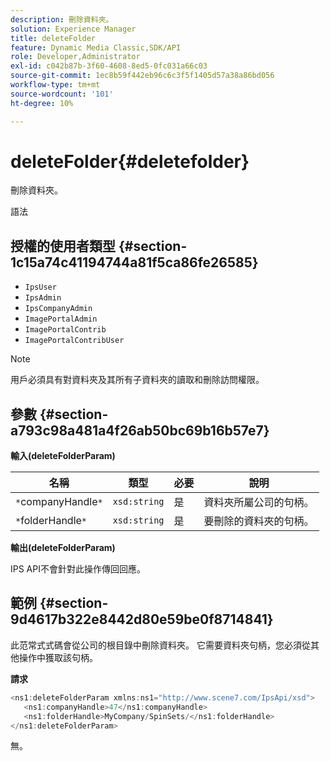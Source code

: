 ```yaml
---
description: 刪除資料夾。
solution: Experience Manager
title: deleteFolder
feature: Dynamic Media Classic,SDK/API
role: Developer,Administrator
exl-id: c042b87b-3f60-4608-8ed5-0fc031a66c03
source-git-commit: 1ec8b59f442eb96c6c3f5f1405d57a38a86bd056
workflow-type: tm+mt
source-wordcount: '101'
ht-degree: 10%

---
```


# deleteFolder{#deletefolder}

刪除資料夾。

語法

## 授權的使用者類型 {#section-1c15a74c41194744a81f5ca86fe26585}

* `IpsUser`
* `IpsAdmin`
* `IpsCompanyAdmin`
* `ImagePortalAdmin`
* `ImagePortalContrib`
* `ImagePortalContribUser`

>[!NOTE]
>
>用戶必須具有對資料夾及其所有子資料夾的讀取和刪除訪問權限。

## 參數 {#section-a793c98a481a4f26ab50bc69b16b57e7}

**輸入(deleteFolderParam)**

| 名稱 | 類型 | 必要 | 說明 |
|---|---|---|---|
| `*`companyHandle`*` | `xsd:string` | 是 | 資料夾所屬公司的句柄。 |
| `*`folderHandle`*` | `xsd:string` | 是 | 要刪除的資料夾的句柄。 |

**輸出(deleteFolderParam)**

IPS API不會針對此操作傳回回應。

## 範例 {#section-9d4617b322e8442d80e59be0f8714841}

此范常式式碼會從公司的根目錄中刪除資料夾。 它需要資料夾句柄，您必須從其他操作中獲取該句柄。

**請求**

```java
<ns1:deleteFolderParam xmlns:ns1="http://www.scene7.com/IpsApi/xsd">
   <ns1:companyHandle>47</ns1:companyHandle>
   <ns1:folderHandle>MyCompany/SpinSets/</ns1:folderHandle>
</ns1:deleteFolderParam>
```

無。
